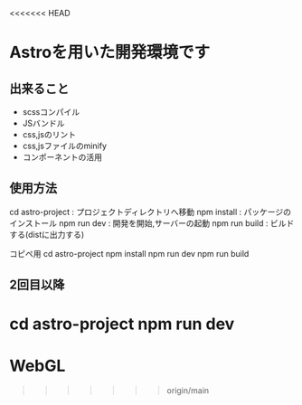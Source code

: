 <<<<<<< HEAD
# Astroを用いた開発環境です

## 出来ること
- scssコンパイル
- JSバンドル
- css,jsのリント
- css,jsファイルのminify
- コンポーネントの活用

## 使用方法
cd astro-project : プロジェクトディレクトリへ移動
npm install : パッケージのインストール
npm run dev : 開発を開始,サーバーの起動
npm run build : ビルドする(distに出力する)

コピペ用
cd astro-project
npm install
npm run dev
npm run build

## 2回目以降
cd astro-project
npm run dev
=======
# WebGL
>>>>>>> origin/main
